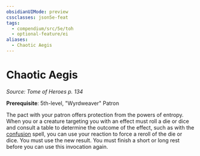 ```yaml
---
obsidianUIMode: preview
cssclasses: json5e-feat
tags:
  - compendium/src/5e/toh
  - optional-feature/ei
aliases:
  - Chaotic Aegis
---
```

# Chaotic Aegis
*Source: Tome of Heroes p. 134*  

**Prerequisite**: 5th-level, "Wyrdweaver" Patron

The pact with your patron offers protection from the powers of entropy. When you or a creature targeting you with an effect must roll a die or dice and consult a table to determine the outcome of the effect, such as with the [confusion](2-Mechanics/CLI/spells/confusion.md) spell, you can use your reaction to force a reroll of the die or dice. You must use the new result. You must finish a short or long rest before you can use this invocation again.